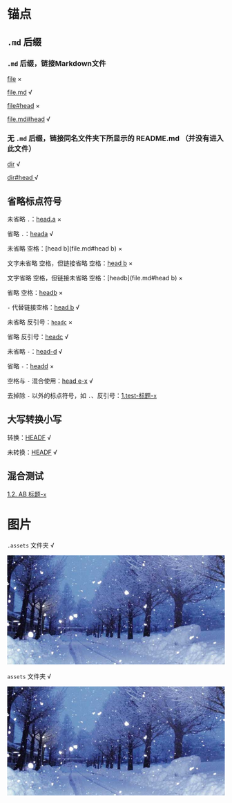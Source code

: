 # 锚点

## `.md` 后缀

### `.md` 后缀，链接Markdown文件

[file](file) ×

[file.md](file.md) √

[file#head](file#head) ×

[file.md#head](file.md#head) √



### 无 `.md` 后缀，链接同名文件夹下所显示的 README.md （并没有进入此文件）

[dir](dir) √

[dir#head ](dir#head) √



## 省略标点符号

未省略 `.`：[head.a](file.md#head.a) ×

省略 `.`：[heada](file.md#heada) √

  


未省略 空格：[head b](file.md#head b) ×

文字未省略 空格，但链接省略 空格：[head b](file.md#headb) ×

文字省略 空格，但链接未省略 空格：[headb](file.md#head b) ×

省略 空格：[headb](file.md#headb) ×

`-` 代替链接空格：[head b](file.md#head-b) √

  



未省略 反引号：[`headc`](file.md#`headc`) ×

省略 反引号：[headc](file.md#headc) √

  


未省略  `-`：[head-d](file.md#head-d) √

省略 `-`：[headd](file.md#headd) ×

   


空格与 `-` 混合使用：[head e-x](file.md#head-e-x) √

  

去掉除 `-` 以外的标点符号，如 `.`、反引号：[1.test-标题-`x`](#file.md#1test-标题-x)



## 大写转换小写

转换：[HEADF](file.md#headf) √

未转换：[HEADF](file.md#HEADF) √



## 混合测试

[1.2. AB 标题-`x`](file.md#12-Ab-标题-x)



# 图片

`.assets` 文件夹 √

![img](.assets/img-1.jpg)

`assets` 文件夹 √

![](assets/img-2.jpg)

